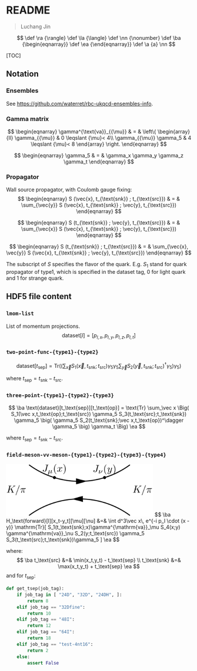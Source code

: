 # README

> Luchang Jin

$$
\def \ra {\rangle}
\def \la {\langle}
\def \nn {\nonumber}
\def \ba {\begin{eqnarray}}
\def \ea {\end{eqnarray}}
\def \a {a}
\nn
$$

[TOC]

## Notation

### Ensembles

See https://github.com/waterret/rbc-ukqcd-ensembles-info.

### Gamma matrix

$$
\begin{eqnarray}
  \gamma^{\text{va}}_{{\mu}} & = & \left\{ \begin{array}{ll}
    \gamma_{{\mu}} & 0 \leqslant {\mu}< 4\\
    \gamma_{{\mu}} \gamma_5 & 4 \leqslant {\mu}< 8
  \end{array} \right.
\end{eqnarray}
$$

$$
\begin{eqnarray}
  \gamma_5 & = & \gamma_x \gamma_y \gamma_z \gamma_t
\end{eqnarray}
$$

### Propagator

Wall source propagator, with Coulomb gauge fixing:
$$
\begin{eqnarray}
  S (\vec{x}, t_{\text{snk}} ; t_{\text{src}}) & = & \sum_{\vec{y}} S
  (\vec{x}, t_{\text{snk}} ; \vec{y}, t_{\text{src}})
\end{eqnarray}
$$

$$
\begin{eqnarray}
  S (t_{\text{snk}} ; \vec{y}, t_{\text{src}}) & = & \sum_{\vec{x}} S
  (\vec{x}, t_{\text{snk}} ; \vec{y}, t_{\text{src}})
\end{eqnarray}
$$

$$
\begin{eqnarray}
  S (t_{\text{snk}} ; t_{\text{src}}) & = & \sum_{\vec{x}, \vec{y}} S
  (\vec{x}, t_{\text{snk}} ; \vec{y}, t_{\text{src}})
\end{eqnarray}
$$

The subscript of $S$ specifies the flavor of the quark. E.g. $S_1$ stand for quark propagator of $\text{type1}$, which is specified in the dataset tag, $0$ for light quark and $1$ for strange quark.

## HDF5 file content

### ``lmom-list``

List of momentum projections.
$$
\text{dataset}[l] = [ p_{l,x}, p_{l,y}, p_{l,z}, p_{l,t} ]
$$

### ``two-point-func-{type1}-{type2}``

$$
\text{dataset}[t_\text{sep}]
= \text{Tr}\Big( \big(\sum_\vec x S_1(\vec x,t_\text{snk};t_\text{src}) \gamma_5 \gamma_5
\sum_\vec y S_2(\vec y,t_\text{snk};t_\text{src})^\dagger \gamma_5\big) \gamma_5\Big)
$$

where $t_\text{sep} = t_\text{snk} - t_\text{src}$.

### ``three-point-{type1}-{type2}-{type3}``

$$
\ba
\text{dataset}[t_\text{sep}][t_\text{op}]
= \text{Tr}
\sum_\vec x
\Big(
S_1(\vec x,t_\text{op};t_\text{src})  \gamma_5 
S_3(t_\text{src};t_\text{snk})
\gamma_5
\big( \gamma_5 S_2(t_\text{snk};\vec x,t_\text{op})^\dagger \gamma_5 \big)
\gamma_t
\Big)
\ea
$$

where $t_\text{sep} = t_\text{snk} - t_\text{src}$.

### ``field-meson-vv-meson-{type1}-{type2}-{type3}-{type4}``

<img src="figs/matrix-elements/png/fig-3.png" width=400px />
$$
\ba
H_\text{forward}[l][x_t-y_t][\mu][\nu]
&=&
\int d^3\vec x\,
e^{-i p_l \cdot (x - y)}
\mathrm{Tr}[
S_1(t_\text{snk};x)\gamma^{\mathrm{va}}_\mu
S_4(x;y)
\gamma^{\mathrm{va}}_\nu S_2(y;t_\text{src})
\gamma_5 S_3(t_\text{src};t_\text{snk})\gamma_5
]
\ea
$$

where:
$$
\ba
t_\text{src} &=& \min(x_t,y_t) - t_\text{sep}
\\
t_\text{snk} &=& \max(x_t,y_t) + t_\text{sep}
\ea
$$
and for $t_\text{sep}$:

```python
def get_tsep(job_tag):
    if job_tag in [ "24D", "32D", "24DH", ]:
        return 8
    elif job_tag == "32Dfine":
        return 10
    elif job_tag == "48I":
        return 12
    elif job_tag == "64I":
        return 18
    elif job_tag == "test-4nt16":
        return 2
    else:
        assert False
```

